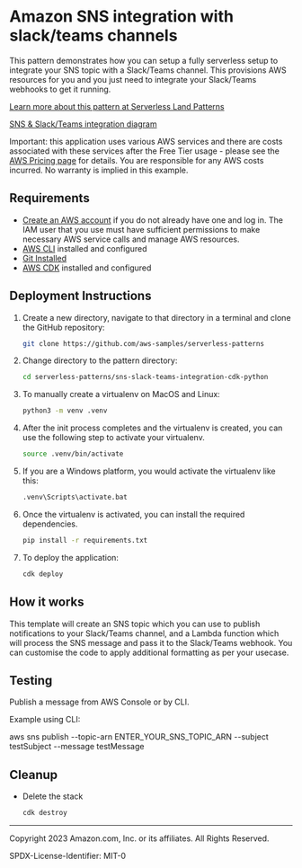 # Amazon SNS integration with slack/teams channels

This pattern demonstrates how you can setup a fully serverless setup to integrate your SNS topic with a Slack/Teams channel. This provisions AWS resources for you and you just need to integrate your Slack/Teams webhooks to get it running.

[Learn more about this pattern at Serverless Land Patterns](https://serverlessland.com/patterns/sns-slack-teams-integration-cdk-python)

[SNS & Slack/Teams integration diagram](https://github.com/ajayv-AWS/Img/blob/870961eb05a4732ea2ee6a36af8ad1fd6a7ef206/SNS-teams-slack.drawio.png?raw=true)

Important: this application uses various AWS services and there are costs associated with these services after the Free Tier usage - please see the [AWS Pricing page](https://aws.amazon.com/pricing/) for details. You are responsible for any AWS costs incurred. No warranty is implied in this example.

## Requirements

* [Create an AWS account](https://portal.aws.amazon.com/gp/aws/developer/registration/index.html) if you do not already have one and log in. The IAM user that you use must have sufficient permissions to make necessary AWS service calls and manage AWS resources.
* [AWS CLI](https://docs.aws.amazon.com/cli/latest/userguide/install-cliv2.html) installed and configured
* [Git Installed](https://git-scm.com/book/en/v2/Getting-Started-Installing-Git)
* [AWS CDK](https://docs.aws.amazon.com/cdk/latest/guide/cli.html) installed and configured

## Deployment Instructions

1. Create a new directory, navigate to that directory in a terminal and clone the GitHub repository:
   ```bash
   git clone https://github.com/aws-samples/serverless-patterns
   ```
2. Change directory to the pattern directory:
   ```bash
   cd serverless-patterns/sns-slack-teams-integration-cdk-python
   ```
3. To manually create a virtualenv on MacOS and Linux:
    ```bash
    python3 -m venv .venv
    ```
4. After the init process completes and the virtualenv is created, you can use the following
step to activate your virtualenv.
    ```bash
    source .venv/bin/activate
    ```
5. If you are a Windows platform, you would activate the virtualenv like this:
    ```bash
    .venv\Scripts\activate.bat
    ```
6. Once the virtualenv is activated, you can install the required dependencies.
    ```bash
    pip install -r requirements.txt
    ```
7. To deploy the application:
    ```bash
    cdk deploy
    ```

## How it works

This template will create an SNS topic which you can use to publish notifications to your Slack/Teams channel, and a Lambda function which will process the SNS message and pass it to the Slack/Teams webhook. You can customise the code to apply additional formatting as per your usecase.

## Testing

Publish a message from AWS Console or by CLI.

Example using CLI:

aws sns publish --topic-arn ENTER_YOUR_SNS_TOPIC_ARN --subject testSubject --message testMessage

## Cleanup
 
* Delete the stack
    ```bash
    cdk destroy
    ```
----
Copyright 2023 Amazon.com, Inc. or its affiliates. All Rights Reserved.

SPDX-License-Identifier: MIT-0
